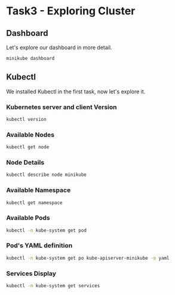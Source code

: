 # Task3 - Exploring Cluster

## Dashboard

Let's explore our dashboard in more detail.

```bash
minikube dashboard
```

## Kubectl

We installed Kubectl in the first task, now let's explore it.

### Kubernetes server and client Version

```bash
kubectl version
```

### Available Nodes

```bash
kubectl get node
```

### Node Details 

```bash
kubectl describe node minikube
```

### Available Namespace

```bash
kubectl get namespace
```

### Available Pods 

```bash
kubectl -n kube-system get pod
```

### Pod's YAML definition 

```bash
kubectl -n kube-system get po kube-apiserver-minikube -o yaml
```

### Services Display

```bash
kubectl -n kube-system get services
```
